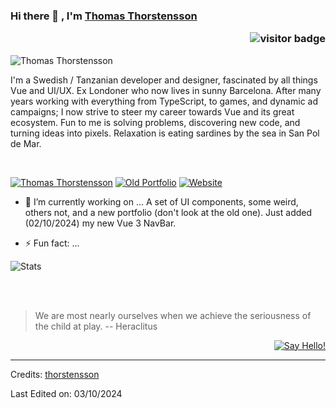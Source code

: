 ### Hi there 👋 , I'm [Thomas Thorstensson](https://www.github.com/thomasthorstensson) <p  align="right"><img src="https://visitor-badge.laobi.icu/badge?page_id=thorstensson" alt="visitor badge"/></p>

<!--

Here are some ideas to get you started:

- 🔭 I’m currently working on ...
- 🌱 I’m currently learning ...
- 👯 I’m looking to collaborate on ...
- 🤔 I’m looking for help with ...
- 💬 Ask me about ...
- 📫 How to reach me: ...
- 😄 Pronouns: ...
- ⚡ Fun fact: ...
-->
![Thomas Thorstensson](https://github.com/user-attachments/assets/ac4417b0-aae0-422a-b866-3b8120c2d6ff)

I'm a Swedish / Tanzanian developer and designer, fascinated by all things Vue and UI/UX. Ex Londoner who now lives in sunny Barcelona. After many years working with everything from TypeScript, to games, and dynamic ad campaigns; I now strive to steer my career towards Vue and its great ecosystem. Fun to me is solving problems, discovering new code, and turning ideas into pixels. Relaxation is eating sardines by the sea in San Pol de Mar.

<br/>

[![Thomas Thorstensson](https://img.shields.io/badge/-Thorstensson-blue?style=flat-square&logo=Linkedin&logoColor=white&link=https://www.linkedin.com/in/thomasthorstensson)](https://www.linkedin.com/in/thomasthorstensson)
[![Old Portfolio](https://img.shields.io/badge/-Old_portfolio-ff4d01?style=flat-square&logo=Safari&logoColor=white&link=https://thomasthorstensson.net)](https://www.thomasthorstensson.net)
[![Website](https://img.shields.io/badge/-Flickr-black?style=flat-square&logo=Flickr&logoColor=white&link=https://www.flickr.com/photos/thomasthorstensson/)](https://www.flickr.com/photos/thomasthorstensson/)

- 🔭 I’m currently working on ...
A set of UI components, some weird, others not, and a new portfolio (don't look at the old one). Just added (02/10/2024) my new Vue 3 NavBar. 

- ⚡ Fun fact: ...

![Stats](https://github.com/sriharikapu/sriharikapu/blob/master/stats.png?raw=true) 


<br/>
<br/>

> We are most nearly ourselves when we achieve the seriousness of the child at play.
> -- Heraclitus

<div align="right">

[![Say Hello!](https://img.shields.io/badge/Say%20Thanks-!-1EAEDB.svg)](https://saythanks.io/to/thomas.thorstensson@gmail.com)

</div>

-----
Credits: [thorstensson](https://github.com/thorstensson)

Last Edited on: 03/10/2024
